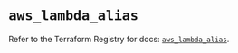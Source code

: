 # `aws_lambda_alias`

Refer to the Terraform Registry for docs: [`aws_lambda_alias`](https://registry.terraform.io/providers/hashicorp/aws/6.13.0/docs/resources/lambda_alias).
